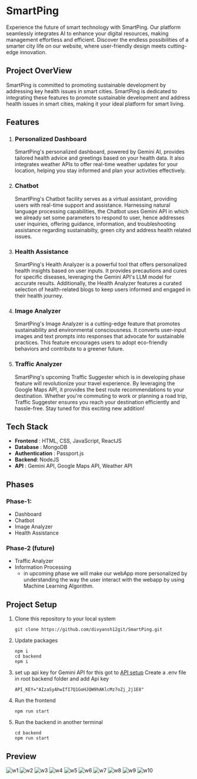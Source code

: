 # SmartPing
Experience the future of smart technology with SmartPing. Our platform seamlessly integrates AI to enhance your digital resources, making management effortless and efficient. Discover the endless possibilities of a smarter city life on our website, where user-friendly design meets cutting-edge innovation.

## Project OverView
SmartPing is committed to promoting sustainable development by addressing key health issues in smart cities. SmartPing is dedicated to integrating these features to promote sustainable development and address health issues in smart cities, making it your ideal platform for smart living.

## Features
1. ### Personalized Dashboard
    SmartPing's personalized dashboard, powered by Gemini AI, provides tailored health advice and greetings based on your health data. It also integrates weather APIs to offer real-time weather updates for your location, helping you stay informed and plan your activities effectively.
2. ### Chatbot
   SmartPing's Chatbot facility serves as a virtual assistant, providing users with real-time support and assistance. Harnessing natural language processing capabilities, the Chatbot uses Gemini API in which we already set some parameters to respond to user, hence addresses user inquiries, offering guidance, information, and troubleshooting assistance regarding sustainabilty, green city and address health related issues.
3. ### Health Assistance
    SmartPing's Health Analyzer is a powerful tool that offers personalized health insights based on user inputs. It provides precautions and cures for specific diseases, leveraging the Gemini API's LLM model for accurate results. Additionally, the Health Analyzer features a curated selection of health-related blogs to keep users informed and engaged in their health journey.
4. ### Image Analyzer
   SmartPing's Image Analyzer is a cutting-edge feature that promotes sustainability and environmental consciousness. It converts user-input images and text prompts into responses that advocate for sustainable practices. This feature encourages users to adopt eco-friendly behaviors and contribute to a greener future.
5. ### Traffic Analyzer
   SmartPing's upcoming Traffic Suggester which is in developing phase feature will revolutionize your travel experience. By leveraging the Google Maps API, it provides the best route recommendations to your destination. Whether you're commuting to work or planning a road trip, Traffic Suggester ensures you reach your destination efficiently and hassle-free. Stay tuned for this exciting new addition!

## Tech Stack
- **Frontend** : HTML, CSS, JavaScript, ReactJS
- **Database** : MongoDB
- **Authentication** : Passport.js
- **Backend**: NodeJS
- **API** :  Gemini API, Google Maps API, Weather API

## Phases
  ### Phase-1:
  - Dashboard
  - Chatbot
  - Image Analyzer
  - Health Assistance
  ### Phase-2 (future)
  - Traffic Analyzer
  - Information Processing
      - in upcoming phase we will make our webApp more personalized by understanding the way the user interact with the webapp by using Machine Learning Algorithm.
## Project Setup
  1. Clone this repository to your local system

     ```
     git clone https://github.com/divyansh12git/SmartPing.git
     ```
  2. Update packages
        ```
        npm i
        cd backend
        npm i
        ```
    
  3. set up api key for Gemini API
     for this got to [API setup](https://ai.google.dev/)
     Create a .env file in root backend folder and add Api key
        ```
        API_KEY="AIzaSyAhwIfI7Q1GoHJQW9hAKlcMz7oZj_2j1E8"
        ```
  5. Run the frontend
        ```
        npm run start
        ```
  6. Run the backend in another terminal
        ```
        cd backend
        npm run start
        ```
## Preview

![w1](https://github.com/divyansh12git/SmartPing/assets/123203281/1709233c-d9c5-43e7-8be4-75e005909269)
![w2](https://github.com/divyansh12git/SmartPing/assets/123203281/376a4c79-a6dd-4809-bbad-389ba8eddd2e)
![w3](https://github.com/divyansh12git/SmartPing/assets/123203281/79971713-b0a1-4c10-a805-a14b0deb4753)
![w4](https://github.com/divyansh12git/SmartPing/assets/123203281/3ac8f59e-8340-4a43-b5c4-86ab3975617a)
![w5](https://github.com/divyansh12git/SmartPing/assets/123203281/dd0382f3-a4f0-42a5-85c1-1d3e9195d2c9)
![w6](https://github.com/divyansh12git/SmartPing/assets/123203281/c76d9a93-66d0-4708-9a84-72c500250250)
![w7](https://github.com/divyansh12git/SmartPing/assets/123203281/d26695ef-e171-4aee-a993-59142d88457b)
![w8](https://github.com/divyansh12git/SmartPing/assets/123203281/ca429073-3baf-4fb8-af80-7276bcae3a7a)
![w9](https://github.com/divyansh12git/SmartPing/assets/123203281/c86fcef4-4747-444e-a21b-aedbf8d10de1)
![w10](https://github.com/divyansh12git/SmartPing/assets/123203281/7585f07c-0790-446a-8467-e3033e143abc)






